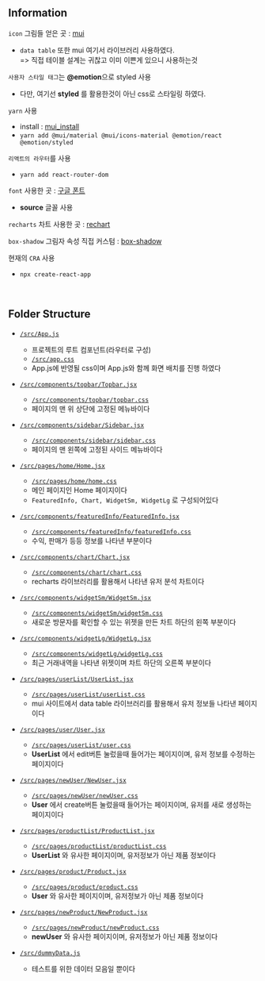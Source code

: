 ## Information

`icon` 그림들 얻은 곳 : [mui](https://mui.com/material-ui/material-icons/)

* `data table` 또한 mui 여기서 라이브러리 사용하였다.  
  => 직접 테이블 설계는 귀찮고 이미 이쁜게 있으니 사용하는것

`사용자 스타일 태그`는 **@emotion**으로 styled 사용

* 다만, 여기선 **styled** 를 활용한것이 아닌 css로 스타일링 하였다.

`yarn` 사용

* install : [mui_install](https://mui.com/material-ui/getting-started/installation)
* `yarn add @mui/material @mui/icons-material @emotion/react @emotion/styled`

`리액트의 라우터`를 사용

* `yarn add react-router-dom`

`font` 사용한 곳 : [구글 폰트](https://fonts.google.com/specimen/Urbanist)

* **source** 글꼴 사용

`recharts` 차트 사용한 곳 : [rechart](https://recharts.org/en-US/guide/installation)

`box-shadow` 그림자 속성 직접 커스텀 : [box-shadow](https://html-css-js.com/css/generator/box-shadow/)

현재의 `CRA` 사용

* `npx create-react-app`

<br>

## Folder Structure

* [`/src/App.js`](./src/App.js)
  * 프로젝트의 루트 컴포넌트(라우터로 구성)
  * [`/src/app.css`](./src/app.css)
  * App.js에 반영될 css이며 App.js와 함께 화면 배치를 진행 하였다

* [`/src/components/topbar/Topbar.jsx`](./src/components/topbar/Topbar.jsx)
  * [`/src/components/topbar/topbar.css`](./src/components/topbar/topbar.css)
  * 페이지의 맨 위 상단에 고정된 메뉴바이다

* [`/src/components/sidebar/Sidebar.jsx`](./src/components/sidebar/Sidebar.jsx)
  * [`/src/components/sidebar/sidebar.css`](./src/components/sidebar/sidebar.css)
  * 페이지의 맨 왼쪽에 고정된 사이드 메뉴바이다
* [`/src/pages/home/Home.jsx`](./src/pages/home/Home.jsx)
  * [`/src/pages/home/home.css`](./src/pages/home/home.css)
  * 메인 페이지인 Home 페이지이다
  * `FeaturedInfo, Chart, WidgetSm, WidgetLg` 로 구성되어있다
* [`/src/components/featuredInfo/FeaturedInfo.jsx`](./src/components/featuredInfo/FeaturedInfo.jsx)
  * [`/src/components/featuredInfo/featuredInfo.css`](./src/components/featuredInfo/featuredInfo.css)
  * 수익, 판매가 등등 정보를 나타낸 부분이다
* [`/src/components/chart/Chart.jsx`](./src/components/chart/Chart.jsx)
  * [`/src/components/chart/chart.css`](./src/components/chart/chart.css)
  * recharts 라이브러리를 활용해서 나타낸 유저 분석 차트이다
* [`/src/components/widgetSm/WidgetSm.jsx`](./src/components/widgetSm/WidgetSm.jsx)
  * [`/src/components/widgetSm/widgetSm.css`](./src/components/widgetSm/widgetSm.css)
  * 새로운 방문자를 확인할 수 있는 위젯을 만든 차트 하단의 왼쪽 부분이다
* [`/src/components/widgetLg/WidgetLg.jsx`](./src/components/widgetLg/WidgetLg.jsx)
  * [`/src/components/widgetLg/widgetLg.css`](./src/components/widgetLg/widgetLg.css)
  * 최근 거래내역을 나타낸 위젯이며 차트 하단의 오른쪽 부분이다
* [`/src/pages/userList/UserList.jsx`](./src/pages/userList/UserList.jsx)
  * [`/src/pages/userList/userList.css`](./src/pages/userList/userList.css)
  * mui 사이트에서 data table 라이브러리를 활용해서 유저 정보들 나타낸 페이지이다
* [`/src/pages/user/User.jsx`](./src/pages/user/User.jsx)
  * [`/src/pages/userList/user.css`](./src/pages/userList/user.css)
  * **UserList** 에서 edit버튼 눌렀을때 들어가는 페이지이며, 유저 정보를 수정하는 페이지이다
* [`/src/pages/newUser/NewUser.jsx`](./src/pages/newUser/NewUser.jsx)
  * [`/src/pages/newUser/newUser.css`](./src/pages/newUser/newUser.css)
  * **User** 에서 create버튼 눌렀을때 들어가는 페이지이며, 유저를 새로 생성하는 페이지이다
* [`/src/pages/productList/ProductList.jsx`](./src/pages/productList/ProductList.jsx)
  * [`/src/pages/productList/productList.css`](./src/pages/productList/productList.css)
  * **UserList** 와 유사한 페이지이며, 유저정보가 아닌 제품 정보이다
* [`/src/pages/product/Product.jsx`](./src/pages/product/Product.jsx)
  * [`/src/pages/product/product.css`](./src/pages/product/product.css)
  * **User** 와 유사한 페이지이며, 유저정보가 아닌 제품 정보이다
* [`/src/pages/newProduct/NewProduct.jsx`](./src/pages/newProduct/NewProduct.jsx)
  * [`/src/pages/newProduct/newProduct.css`](./src/pages/newProduct/newProduct.css)
  * **newUser** 와 유사한 페이지이며, 유저정보가 아닌 제품 정보이다

* [`/src/dummyData.js`](./src/dummyData.js)
  * 테스트를 위한 데이터 모음일 뿐이다

